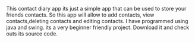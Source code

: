This contact diary app its just a simple app that can be used to store your friends contacts. So this app will allow to add contacts,
view contacts,deleting contacts and editing contacts.
I have programmed using java and swing. its a very beginner friendly project.
Download it and check outs its source code.
